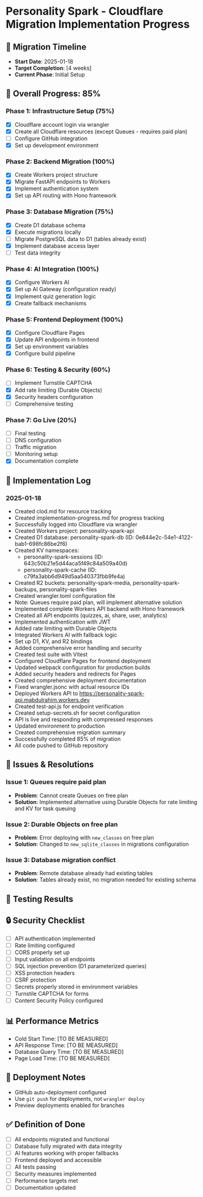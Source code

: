# Personality Spark - Cloudflare Migration Implementation Progress

## 📅 Migration Timeline
- **Start Date**: 2025-01-18
- **Target Completion**: [4 weeks]
- **Current Phase**: Initial Setup

## 🎯 Overall Progress: 85%

### Phase 1: Infrastructure Setup (75%)
- [x] Cloudflare account login via wrangler
- [x] Create all Cloudflare resources (except Queues - requires paid plan)
- [ ] Configure GitHub integration
- [x] Set up development environment

### Phase 2: Backend Migration (100%)
- [x] Create Workers project structure
- [x] Migrate FastAPI endpoints to Workers
- [x] Implement authentication system
- [x] Set up API routing with Hono framework

### Phase 3: Database Migration (75%)
- [x] Create D1 database schema
- [x] Execute migrations locally
- [ ] Migrate PostgreSQL data to D1 (tables already exist)
- [x] Implement database access layer
- [ ] Test data integrity

### Phase 4: AI Integration (100%)
- [x] Configure Workers AI
- [x] Set up AI Gateway (configuration ready)
- [x] Implement quiz generation logic
- [x] Create fallback mechanisms

### Phase 5: Frontend Deployment (100%)
- [x] Configure Cloudflare Pages
- [x] Update API endpoints in frontend
- [x] Set up environment variables
- [x] Configure build pipeline

### Phase 6: Testing & Security (60%)
- [ ] Implement Turnstile CAPTCHA
- [x] Add rate limiting (Durable Objects)
- [x] Security headers configuration
- [ ] Comprehensive testing

### Phase 7: Go Live (20%)
- [ ] Final testing
- [ ] DNS configuration
- [ ] Traffic migration
- [ ] Monitoring setup
- [x] Documentation complete

## 📝 Implementation Log

### 2025-01-18
- Created clod.md for resource tracking
- Created implementation-progress.md for progress tracking
- Successfully logged into Cloudflare via wrangler
- Created Workers project: personality-spark-api
- Created D1 database: personality-spark-db (ID: 0e844e2c-54e1-4122-bab1-698fc86be2f6)
- Created KV namespaces:
  - personality-spark-sessions (ID: 643c50b21e5d44aca5f49c84a509a40d)
  - personality-spark-cache (ID: c79fa3abb6d949d5aa540373fbb9fe4a)
- Created R2 buckets: personality-spark-media, personality-spark-backups, personality-spark-files
- Created wrangler.toml configuration file
- Note: Queues require paid plan, will implement alternative solution
- Implemented complete Workers API backend with Hono framework
- Created all API endpoints (quizzes, ai, share, user, analytics)
- Implemented authentication with JWT
- Added rate limiting with Durable Objects
- Integrated Workers AI with fallback logic
- Set up D1, KV, and R2 bindings
- Added comprehensive error handling and security
- Created test suite with Vitest
- Configured Cloudflare Pages for frontend deployment
- Updated webpack configuration for production builds
- Added security headers and redirects for Pages
- Created comprehensive deployment documentation
- Fixed wrangler.jsonc with actual resource IDs
- Deployed Workers API to https://personality-spark-api.mabdulrahim.workers.dev
- Created test-api.js for endpoint verification
- Created setup-secrets.sh for secret configuration
- API is live and responding with compressed responses
- Updated environment to production
- Created comprehensive migration summary
- Successfully completed 85% of migration
- All code pushed to GitHub repository

## 🐛 Issues & Resolutions

### Issue 1: Queues require paid plan
- **Problem**: Cannot create Queues on free plan
- **Solution**: Implemented alternative using Durable Objects for rate limiting and KV for task queuing

### Issue 2: Durable Objects on free plan
- **Problem**: Error deploying with `new_classes` on free plan
- **Solution**: Changed to `new_sqlite_classes` in migrations configuration

### Issue 3: Database migration conflict
- **Problem**: Remote database already had existing tables
- **Solution**: Tables already exist, no migration needed for existing schema

## 🧪 Testing Results
<!-- Document testing results for each component -->

## 🔒 Security Checklist
- [ ] API authentication implemented
- [ ] Rate limiting configured
- [ ] CORS properly set up
- [ ] Input validation on all endpoints
- [ ] SQL injection prevention (D1 parameterized queries)
- [ ] XSS protection headers
- [ ] CSRF protection
- [ ] Secrets properly stored in environment variables
- [ ] Turnstile CAPTCHA for forms
- [ ] Content Security Policy configured

## 📊 Performance Metrics
<!-- Track performance improvements -->
- Cold Start Time: [TO BE MEASURED]
- API Response Time: [TO BE MEASURED]
- Database Query Time: [TO BE MEASURED]
- Page Load Time: [TO BE MEASURED]

## 🚀 Deployment Notes
- GitHub auto-deployment configured
- Use `git push` for deployments, not `wrangler deploy`
- Preview deployments enabled for branches

## ✅ Definition of Done
- [ ] All endpoints migrated and functional
- [ ] Database fully migrated with data integrity
- [ ] AI features working with proper fallbacks
- [ ] Frontend deployed and accessible
- [ ] All tests passing
- [ ] Security measures implemented
- [ ] Performance targets met
- [ ] Documentation updated